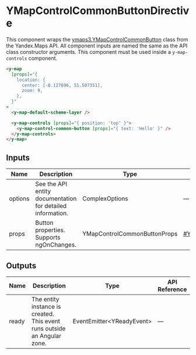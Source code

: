 # YMapControlCommonButtonDirective


This component wraps the [ymaps3.YMapControlCommonButton](https://yandex.ru/dev/jsapi30/doc/ru/ref/#class-ymapcontrolcommonbutton) class from the Yandex.Maps API.
All component inputs are named the same as the API class constructor arguments. This component must be used inside a `y-map-controls` component.

```html
<y-map
  [props]="{
    location: {
      center: [-0.127696, 51.507351],
      zoom: 9,
    },
  }"
>
  <y-map-default-scheme-layer />

  <y-map-controls [props]="{ position: 'top' }">
    <y-map-control-common-button [props]="{ text: 'Hello' }" />
  </y-map-controls>
</y-map>
```




## Inputs
| Name    | Description                                                   | Type                         | API Reference                                                                                           |
| ------- | ------------------------------------------------------------- | ---------------------------- | ------------------------------------------------------------------------------------------------------- |
| options |   See the API entity documentation for detailed information.  | ComplexOptions<YMap>         | —                                                                                                       |
| props   |   Button properties. Supports ngOnChanges.                    | YMapControlCommonButtonProps | [#YMapControlCommonButtonProps](https://yandex.ru/dev/jsapi30/doc/ru/ref/#YMapControlCommonButtonProps) |

## Outputs
| Name  | Description                                                                 | Type                                               | API Reference |
| ----- | --------------------------------------------------------------------------- | -------------------------------------------------- | ------------- |
| ready |   The entity instance is created. This event runs outside an Angular zone.  | EventEmitter<YReadyEvent<YMapControlCommonButton>> | —             |